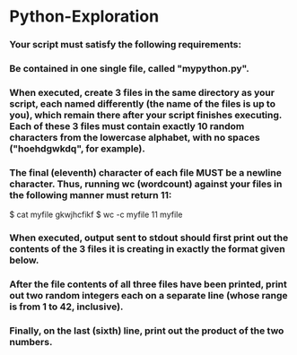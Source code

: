 # Python-Exploration

### Your script must satisfy the following requirements:

### Be contained in one single file, called "mypython.py".

### When executed, create 3 files in the same directory as your script, each named differently (the name of the files is up to you), which remain there after your script finishes executing. Each of these 3 files must contain exactly 10 random characters from the lowercase alphabet, with no spaces ("hoehdgwkdq", for example). 

### The final (eleventh) character of each file MUST be a newline character. Thus, running wc (wordcount) against your files in the following manner must return 11:
$ cat myfile
gkwjhcfikf
$ wc -c myfile
11 myfile

### When executed, output sent to stdout should first print out the contents of the 3 files it is creating in exactly the format given below.

### After the file contents of all three files have been printed, print out two random integers each on a separate line (whose range is from 1 to 42, inclusive).

### Finally, on the last (sixth) line, print out the product of the two numbers.
